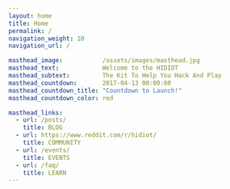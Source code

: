 ```yaml
---
layout: home
title: Home
permalink: /
navigation_weight: 10
navigation_url: /

masthead_image:           /assets/images/masthead.jpg
masthead_text:            Welcome to the HIDIOT
masthead_subtext:         The Kit To Help You Hack And Play
masthead_countdown:       2017-04-13 00:00:00
masthead_countdown_title: "Countdown to Launch!"
masthead_countdown_color: red

masthead_links:    
  - url: /posts/
    title: BLOG   
  - url: https://www.reddit.com/r/hidiot/
    title: COMMUNITY  
  - url: /events/
    title: EVENTS  
  - url: /faq/
    title: LEARN
---
```

